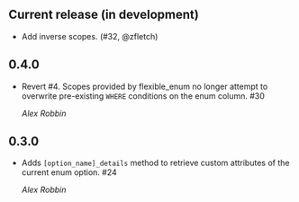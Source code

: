 Current release (in development)
--------------------------------

* Add inverse scopes. (#32, @zfletch)

0.4.0
-----

*   Revert #4. Scopes provided by flexible_enum no longer attempt to overwrite pre-existing `WHERE` conditions on the enum column. #30

    *Alex Robbin*

0.3.0
-----

*   Adds `[option_name]_details` method to retrieve custom attributes of the
    current enum option. #24

    *Alex Robbin*
